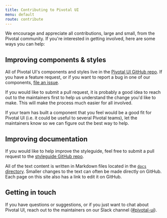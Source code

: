 ```yaml
---
title: Contributing to Pivotal UI
menu: default
route: contribute
---
```


We encourage and appreciate all contributions, large and small, from the Pivotal community. If you're interested in getting involved, here are some ways you can help:

## Improving components & styles

All of Pivotal UI's components and styles live in the [Pivotal UI GitHub repo](https://github.com/pivotal-cf/pivotal-ui). If you have a feature request, or if you want to report a bug in one of our components, [file an issue](https://github.com/pivotal-cf/pivotal-ui/issues/new).

If you would like to submit a pull request, it is probably a good idea to reach out to the maintainers first to help us understand the change you'd like to make. This will make the process much easier for all involved.

If your team has built a component that you feel would be a good fit for Pivotal UI (i.e. it could be useful to several Pivotal teams), let the maintainers know so we can figure out the best way to help.

## Improving documentation

If you would like to help improve the styleguide, feel free to submit a pull request to the [styleguide GitHub repo](https://github.com/pivotal-cf/pui-styleguide).

All of the text content is written in Markdown files located in the [`docs` directory](https://github.com/pivotal-cf/pui-styleguide/tree/master/docs). Smaller changes to the text can often be made directly on GitHub. Each page on this site also has a link to edit it on GitHub.

## Getting in touch

If you have questions or suggestions, or if you just want to chat about Pivotal UI, reach out to the maintainers on our Slack channel ([#pivotal-ui](https://pivotal.slack.com/messages/C055JEPQQ)).